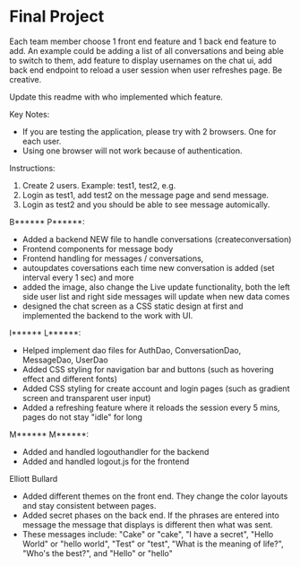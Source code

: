 # Final Project

Each team member choose 1 front end feature and 1 back end feature to add. An example could be adding a list of all conversations and being able to switch to them, add feature to display usernames on the chat ui, add back end endpoint to reload a user session when user refreshes page. Be creative.

Update this readme with who implemented which feature.

Key Notes:
- If you are testing the application, please try with 2 browsers. One for each user.
- Using one browser will not work because of authentication.

Instructions: 
1. Create 2 users. Example: test1, test2, e.g.
2. Login as test1, add test2 on the message page and send message.
3. Login as test2 and you should be able to see message automically.

B****** P******:
- Added a backend NEW file to handle conversations (createconversation)
- Frontend components for message body
- Frontend handling for messages / conversations,
- autoupdates coversations each time new conversation is added (set interval every 1 sec) and more
- added the image, also change the Live update functionality, both the left side user list and right side messages will update when new data comes
- designed the chat screen as a CSS static design at first and implemented the backend to the work with UI. 

I****** L******:
- Helped implement dao files for AuthDao, ConversationDao, MessageDao, UserDao
- Added CSS styling for navigation bar and buttons (such as hovering effect and different fonts)
- Added CSS styling for create account and login pages (such as gradient screen and transparent user input)
- Added a refreshing feature where it reloads the session every 5 mins, pages do not stay "idle" for long

M****** M******:
- Added and handled logouthandler for the backend
- Added and handled logout.js for the frontend

Elliott Bullard
- Added different themes on the front end. They change the color layouts and stay consistent between pages.
- Added secret phases on the back end. If the phrases are entered into message the message that displays is different then what was sent.
- These messages include: "Cake" or "cake", "I have a secret", "Hello World" or "hello world", "Test" or "test", "What is the meaning of life?", "Who's the best?", and "Hello" or "hello"
